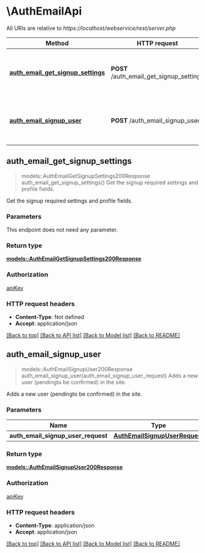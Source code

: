 # \AuthEmailApi

All URIs are relative to *https://localhost/webservice/rest/server.php*

Method | HTTP request | Description
------------- | ------------- | -------------
[**auth_email_get_signup_settings**](AuthEmailApi.md#auth_email_get_signup_settings) | **POST** /auth_email_get_signup_settings | Get the signup required settings and profile fields.
[**auth_email_signup_user**](AuthEmailApi.md#auth_email_signup_user) | **POST** /auth_email_signup_user | Adds a new user (pendingto be confirmed) in the site.



## auth_email_get_signup_settings

> models::AuthEmailGetSignupSettings200Response auth_email_get_signup_settings()
Get the signup required settings and profile fields.

Get the signup required settings and profile fields.

### Parameters

This endpoint does not need any parameter.

### Return type

[**models::AuthEmailGetSignupSettings200Response**](auth_email_get_signup_settings_200_response.md)

### Authorization

[apiKey](../README.md#apiKey)

### HTTP request headers

- **Content-Type**: Not defined
- **Accept**: application/json

[[Back to top]](#) [[Back to API list]](../README.md#documentation-for-api-endpoints) [[Back to Model list]](../README.md#documentation-for-models) [[Back to README]](../README.md)


## auth_email_signup_user

> models::AuthEmailSignupUser200Response auth_email_signup_user(auth_email_signup_user_request)
Adds a new user (pendingto be confirmed) in the site.

Adds a new user (pendingto be confirmed) in the site.

### Parameters


Name | Type | Description  | Required | Notes
------------- | ------------- | ------------- | ------------- | -------------
**auth_email_signup_user_request** | [**AuthEmailSignupUserRequest**](AuthEmailSignupUserRequest.md) |  | [required] |

### Return type

[**models::AuthEmailSignupUser200Response**](auth_email_signup_user_200_response.md)

### Authorization

[apiKey](../README.md#apiKey)

### HTTP request headers

- **Content-Type**: application/json
- **Accept**: application/json

[[Back to top]](#) [[Back to API list]](../README.md#documentation-for-api-endpoints) [[Back to Model list]](../README.md#documentation-for-models) [[Back to README]](../README.md)

